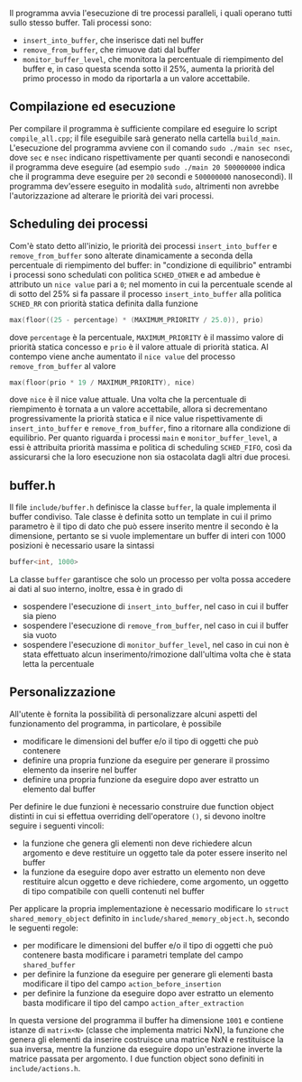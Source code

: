 Il programma avvia l'esecuzione di tre processi paralleli, i quali operano tutti sullo stesso buffer. Tali processi sono:
- `insert_into_buffer`, che inserisce dati nel buffer
- `remove_from_buffer`, che rimuove dati dal buffer
- `monitor_buffer_level`, che monitora la percentuale di riempimento del buffer e, in caso questa scenda sotto il 25%, aumenta la priorità del primo processo in modo da riportarla a un valore accettabile.

## Compilazione ed esecuzione

Per compilare il programma è sufficiente compilare ed eseguire lo script `compile_all.cpp`; il file eseguibile sarà generato nella cartella `build_main`. 
L'esecuzione del programma avviene con il comando `sudo ./main sec nsec`, dove `sec` e `nsec` indicano rispettivamente per quanti secondi e nanosecondi il programma deve eseguire (ad esempio `sudo ./main 20 500000000` indica che il programma deve eseguire per `20` secondi e `500000000` nanosecondi). Il programma dev'essere eseguito in modalità `sudo`, altrimenti non avrebbe l'autorizzazione ad alterare le priorità dei vari processi.

## Scheduling dei processi

Com'è stato detto all'inizio, le priorità dei processi `insert_into_buffer` e `remove_from_buffer` sono alterate dinamicamente a seconda della percentuale di riempimento del buffer: in "condizione di equilibrio" entrambi i processi sono schedulati con politica `SCHED_OTHER` e ad ambedue è attributo un `nice value` pari a `0`; nel momento in cui la percentuale scende al di sotto del 25% si fa passare il processo `insert_into_buffer` alla politica `SCHED_RR` con priorità statica definita dalla funzione
```c
max(floor((25 - percentage) * (MAXIMUM_PRIORITY / 25.0)), prio)
```
dove `percentage` è la percentuale, `MAXIMUM_PRIORITY` è il massimo valore di priorità statica concesso e `prio` è il valore attuale di priorità statica. Al contempo viene anche aumentato il `nice value` del processo `remove_from_buffer` al valore 
```c
max(floor(prio * 19 / MAXIMUM_PRIORITY), nice)
```
dove `nice` è il nice value attuale.
Una volta che la percentuale di riempimento è tornata a un valore accettabile, allora si decrementano progressivamente la priorità statica e il nice value rispettivamente di `insert_into_buffer` e `remove_from_buffer`, fino a ritornare alla condizione di equilibrio.
Per quanto riguarda i processi `main` e `monitor_buffer_level`, a essi è attribuita priorità massima e politica di scheduling `SCHED_FIFO`, così da assicurarsi che la loro esecuzione non sia ostacolata dagli altri due procesi.

## buffer.h

Il file `include/buffer.h` definisce la classe `buffer`, la quale implementa il buffer condiviso. Tale classe è definita sotto un template in cui il primo parametro è il tipo di dato che può essere inserito mentre il secondo è la dimensione, pertanto se si vuole implementare un buffer di interi con 1000 posizioni è necessario usare la sintassi 
```c
buffer<int, 1000>
```
La classe `buffer` garantisce che solo un processo per volta possa accedere ai dati al suo interno, inoltre, essa è in grado di
- sospendere l'esecuzione di `insert_into_buffer`, nel caso in cui il buffer sia pieno
- sospendere l'esecuzione di `remove_from_buffer`, nel caso in cui il buffer sia vuoto
- sospendere l'esecuzione di `monitor_buffer_level`, nel caso in cui non è stata effettuato alcun inserimento/rimozione dall'ultima volta che è stata letta la percentuale

## Personalizzazione

All'utente è fornita la possibilità di personalizzare alcuni aspetti del funzionamento del programma, in particolare, è possibile
- modificare le dimensioni del buffer e/o il tipo di oggetti che può contenere
- definire una propria funzione da eseguire per generare il prossimo elemento da inserire nel buffer
- definire una propria funzione da eseguire dopo aver estratto un elemento dal buffer

Per definire le due funzioni è necessario construire due function object distinti in cui si effettua overriding dell'operatore `()`, si devono inoltre seguire i seguenti vincoli:
- la funzione che genera gli elementi non deve richiedere alcun argomento e deve restituire un oggetto tale da poter essere inserito nel buffer
- la funzione da eseguire dopo aver estratto un elemento non deve restituire alcun oggetto e deve richiedere, come argomento, un oggetto di tipo compatibile con quelli contenuti nel buffer

Per applicare la propria implementazione è necessario modificare lo `struct shared_memory_object` definito in `include/shared_memory_object.h`, secondo le seguenti regole:
- per modificare le dimensioni del buffer e/o il tipo di oggetti che può contenere basta modificare i parametri template del campo `shared_buffer`
- per definire la funzione da eseguire per generare gli elementi basta modificare il tipo del campo `action_before_insertion`
- per definire la funzione da eseguire dopo aver estratto un elemento basta modificare il tipo del campo `action_after_extraction`
  
In questa versione del programma il buffer ha dimensione `1001` e contiene istanze di `matrix<N>` (classe che implementa matrici NxN), la funzione che genera gli elementi da inserire costruisce una matrice NxN e restituisce la sua inversa, mentre la funzione da eseguire dopo un'estrazione inverte la matrice passata per argomento. I due function object sono definiti in `include/actions.h`.
